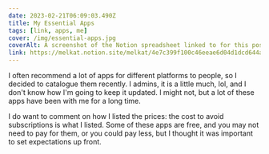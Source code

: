```yaml
---
date: 2023-02-21T06:09:03.490Z
title: My Essential Apps
tags: [link, apps, me]
cover: /img/essential-apps.jpg
coverAlt: A screenshot of the Notion spreadsheet linked to for this post
link: https://melkat.notion.site/melkat/4e7c399f100c46eeae6d04d1dcd644a0
---
```


I often recommend a lot of apps for different platforms to people, so I decided to catalogue them recently. I admins, it is a little much, lol, and I don't know how I'm going to keep it updated. I might not, but a lot of these apps have been with me for a long time.

I do want to comment on how I listed the prices: the cost to avoid subscriptions is what I listed. Some of these apps are free, and you may not need to pay for them, or you could pay less, but I thought it was important to set expectations up front.
